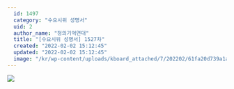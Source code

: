 ```yaml
---
  id: 1497
  category: "수요시위 성명서"
  uid: 2
  author_name: "정의기억연대"
  title: "[수요시위 성명서] 1527차"
  created: "2022-02-02 15:12:45"
  updated: "2022-02-02 15:12:45"
  image: "/kr/wp-content/uploads/kboard_attached/7/202202/61fa20d739a1a7977975.jpg"
---
```

![](/kr/wp-content/uploads/kboard_attached/7/202202/61fa20d739a1a7977975.jpg)